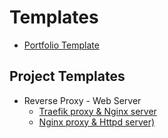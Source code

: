 # Templates

- [Portfolio Template](https://github.com/paulAlexSerban/project-boilerplate-archetype-n-framework)

## Project Templates
- Reverse Proxy - Web Server 
  - [Traefik proxy & Nginx server](https://github.com/paulAlexSerban/pbanf-tpl--traefik-proxy--nginx-server)
  - [Nginx proxy & Httpd server)](https://github.com/paulAlexSerban/tpl--nginx-proxy--httpd-server)

<!--
- [ExpressJS (NodeJS v14)](https://github.com/paulAlexSerban/template-nodejs-14)
- [ExpressJS - Redis (NodeJS v14)](https://github.com/paulAlexSerban/template-nodejs-redis)
- [ExpressJS - EJS (NodeJS v14)](https://github.com/paulAlexSerban/ejs-template)
- [Style Guide Template](https://github.com/paulAlexSerban/style-guide-template)

<!--
## To Do's:
- LAMP Project Template
- Wordpress Project Template
- NMP Proejct Template
- MERN Project Template
- MEAN Proejct Template
- MEVN Project Template
